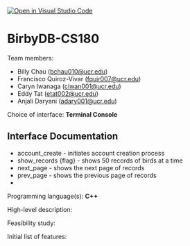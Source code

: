 [![Open in Visual Studio Code](https://classroom.github.com/assets/open-in-vscode-718a45dd9cf7e7f842a935f5ebbe5719a5e09af4491e668f4dbf3b35d5cca122.svg)](https://classroom.github.com/online_ide?assignment_repo_id=10815667&assignment_repo_type=AssignmentRepo)
# BirbyDB-CS180

Team members: 
* Billy Chau (bchau010@ucr.edu)
* Francisco Quiroz-Vivar (fquir007@ucr.edu)
* Caryn Iwanaga (ciwan001@ucr.edu)
* Eddy Tat (etat002@ucr.edu)
* Anjali Daryani (adary001@ucr.edu)

Choice of interface: **Terminal Console**

## Interface Documentation
* account_create - initiates account creation process
* show_records {flag} - shows 50 records of birds at a time
* next_page - shows the next page of records
* prev_page - shows the previous page of records
* 

Programming language(s): **C++**

High-level description:

Feasibility study:

Initial list of features:
